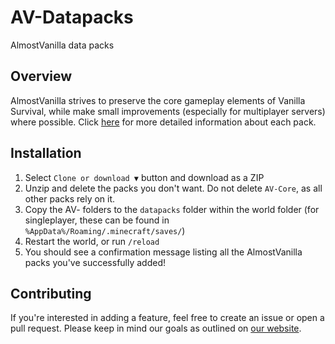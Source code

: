 # AV-Datapacks
AlmostVanilla data packs

## Overview
AlmostVanilla strives to preserve the core gameplay elements of Vanilla Survival, while make small improvements (especially for multiplayer servers) where possible. Click [here][website] for more detailed information about each pack.

## Installation
1. Select `Clone or download ▼` button and download as a ZIP
2. Unzip and delete the packs you don't want. Do not delete `AV-Core`, as all other packs rely on it.
3. Copy the AV- folders to the `datapacks` folder within the world folder (for singleplayer, these can be found in `%AppData%/Roaming/.minecraft/saves/`)
4. Restart the world, or run `/reload`
5. You should see a confirmation message listing all the AlmostVanilla packs you've successfully added!

## Contributing
If you're interested in adding a feature, feel free to create an issue or open a pull request. Please keep in mind our goals as outlined on [our website][website].

[website]: https://av.jagrosh.com/